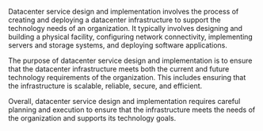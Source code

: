 Datacenter service design and implementation involves the process of creating and deploying a datacenter infrastructure to support the technology needs of an organization. It typically involves designing and building a physical facility, configuring network connectivity, implementing servers and storage systems, and deploying software applications.

The purpose of datacenter service design and implementation is to ensure that the datacenter infrastructure meets both the current and future technology requirements of the organization. This includes ensuring that the infrastructure is scalable, reliable, secure, and efficient.

Overall, datacenter service design and implementation requires careful planning and execution to ensure that the infrastructure meets the needs of the organization and supports its technology goals.
